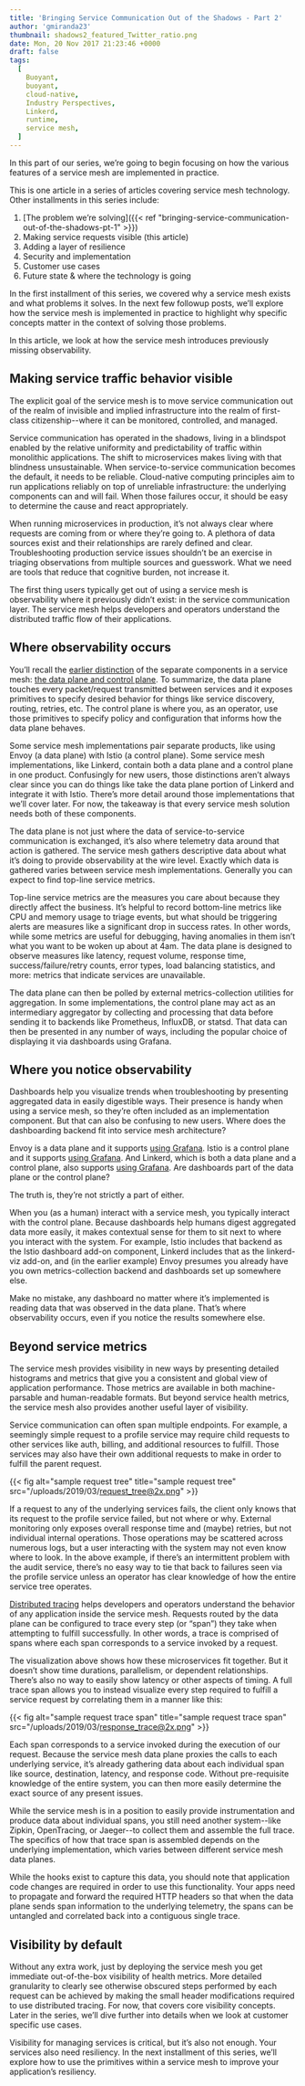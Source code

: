 ```yaml
---
title: 'Bringing Service Communication Out of the Shadows - Part 2'
author: 'gmiranda23'
thumbnail: shadows2_featured_Twitter_ratio.png
date: Mon, 20 Nov 2017 21:23:46 +0000
draft: false
tags:
  [
    Buoyant,
    buoyant,
    cloud-native,
    Industry Perspectives,
    Linkerd,
    runtime,
    service mesh,
  ]
---
```


In this part of our series, we’re going to begin focusing on how the various
features of a service mesh are implemented in practice.

This is one article in a series of articles covering service mesh technology.
Other installments in this series include:

1. [The problem we’re solving]({{< ref
   "bringing-service-communication-out-of-the-shadows-pt-1" >}})
2. Making service requests visible (this article)
3. Adding a layer of resilience
4. Security and implementation
5. Customer use cases
6. Future state & where the technology is going

In the first installment of this series, we covered why a service mesh exists
and what problems it solves. In the next few followup posts, we’ll explore how
the service mesh is implemented in practice to highlight why specific concepts
matter in the context of solving those problems.

In this article, we look at how the service mesh introduces previously missing
observability.

## Making service traffic behavior visible

The explicit goal of the service mesh is to move service communication out of
the realm of invisible and implied infrastructure into the realm of first-class
citizenship--where it can be monitored, controlled, and managed.

Service communication has operated in the shadows, living in a blindspot enabled
by the relative uniformity and predictability of traffic within monolithic
applications. The shift to microservices makes living with that blindness
unsustainable. When service-to-service communication becomes the default, it
needs to be reliable. Cloud-native computing principles aim to run applications
reliably on top of unreliable infrastructure: the underlying components can and
will fail. When those failures occur, it should be easy to determine the cause
and react appropriately.

When running microservices in production, it’s not always clear where requests
are coming from or where they’re going to. A plethora of data sources exist and
their relationships are rarely defined and clear. Troubleshooting production
service issues shouldn’t be an exercise in triaging observations from multiple
sources and guesswork. What we need are tools that reduce that cognitive burden,
not increase it.

The first thing users typically get out of using a service mesh is observability
where it previously didn’t exist: in the service communication layer. The
service mesh helps developers and operators understand the distributed traffic
flow of their applications.

## Where observability occurs

You’ll recall the [earlier
distinction](https://buoyant.io/2017/10/26/bringing-service-communication-out-of-the-shadows-pt-1/)
of the separate components in a service mesh: [the data plane and control
plane](https://medium.com/@mattklein123/service-mesh-data-plane-vs-control-plane-2774e720f7fc).
To summarize, the data plane touches every packet/request transmitted between
services and it exposes primitives to specify desired behavior for things like
service discovery, routing, retries, etc. The control plane is where you, as an
operator, use those primitives to specify policy and configuration that informs
how the data plane behaves.

Some service mesh implementations pair separate products, like using Envoy (a
data plane) with Istio (a control plane). Some service mesh implementations,
like Linkerd, contain both a data plane and a control plane in one product.
Confusingly for new users, those distinctions aren’t always clear since you can
do things like take the data plane portion of Linkerd and integrate it with
Istio. There’s more detail around
those implementations that we’ll cover later. For now, the takeaway is that
every service mesh solution needs both of these components.

The data plane is not just where the data of service-to-service communication is
exchanged, it’s also where telemetry data around that action is gathered. The
service mesh gathers descriptive data about what it’s doing to provide
observability at the wire level. Exactly which data is gathered varies between
service mesh implementations. Generally you can expect to find top-line service
metrics.

Top-line service metrics are the measures you care about because they directly
affect the business. It’s helpful to record bottom-line metrics like CPU and
memory usage to triage events, but what should be triggering alerts are measures
like a significant drop in success rates. In other words, while some metrics are
useful for debugging, having anomalies in them isn’t what you want to be woken
up about at 4am. The data plane is designed to observe measures like latency,
request volume, response time, success/failure/retry counts, error types, load
balancing statistics, and more: metrics that indicate services are unavailable.

The data plane can then be polled by external metrics-collection utilities for
aggregation. In some implementations, the control plane may act as an
intermediary aggregator by collecting and processing that data before sending it
to backends like Prometheus, InfluxDB, or statsd. That data can then be
presented in any number of ways, including the popular choice of displaying it
via dashboards using Grafana.

## Where you notice observability

Dashboards help you visualize trends when troubleshooting by presenting
aggregated data in easily digestible ways. Their presence is handy when using a
service mesh, so they’re often included as an implementation component. But that
can also be confusing to new users. Where does the dashboarding backend fit into
service mesh architecture?

Envoy is a data plane and it supports [using
Grafana](https://medium.com/@mattklein123/lyfts-envoy-dashboards-5c91738816b1).
Istio is a control plane and it supports [using
Grafana](https://istio.io/docs/tasks/telemetry/using-istio-dashboard.html). And
Linkerd, which is both a data plane and a control plane, also supports [using
Grafana](https://github.com/linkerd/linkerd-viz). Are dashboards part of the
data plane or the control plane?

The truth is, they’re not strictly a part of either.

When you (as a human) interact with a service mesh, you typically interact with
the control plane. Because dashboards help humans digest aggregated data more
easily, it makes contextual sense for them to sit next to where you interact
with the system. For example, Istio includes that backend as the Istio dashboard
add-on component, Linkerd includes that as the linkerd-viz add-on, and (in the
earlier example) Envoy presumes you already have you own metrics-collection
backend and dashboards set up somewhere else.

Make no mistake, any dashboard no matter where it’s implemented is reading data
that was observed in the data plane. That’s where observability occurs, even if
you notice the results somewhere else.

## Beyond service metrics

The service mesh provides visibility in new ways by presenting detailed
histograms and metrics that give you a consistent and global view of application
performance. Those metrics are available in both machine-parsable and
human-readable formats. But beyond service health metrics, the service mesh also
provides another useful layer of visibility.

Service communication can often span multiple endpoints. For example, a
seemingly simple request to a profile service may require child requests to
other services like auth, billing, and additional resources to fulfill. Those
services may also have their own additional requests to make in order to fulfill
the parent request.

{{< fig
  alt="sample request tree"
  title="sample request tree"
  src="/uploads/2019/03/request_tree@2x.png" >}}

If a request to any of the underlying services fails, the client only knows that
its request to the profile service failed, but not where or why. External
monitoring only exposes overall response time and (maybe) retries, but not
individual internal operations. Those operations may be scattered across
numerous logs, but a user interacting with the system may not even know where to
look. In the above example, if there’s an intermittent problem with the audit
service, there’s no easy way to tie that back to failures seen via the profile
service unless an operator has clear knowledge of how the entire service tree
operates.

[Distributed tracing](https://opentracing.io/docs/) helps developers and
operators understand the behavior of any application inside the service mesh.
Requests routed by the data plane can be configured to trace every step (or
“span”) they take when attempting to fulfill successfully. In other words, a
trace is comprised of spans where each span corresponds to a service invoked by
a request.

The visualization above shows how these microservices fit together. But it
doesn’t show time durations, parallelism, or dependent relationships. There’s
also no way to easily show latency or other aspects of timing. A full trace span
allows you to instead visualize every step required to fulfill a service request
by correlating them in a manner like this:

{{< fig
  alt="sample request trace span"
  title="sample request trace span"
  src="/uploads/2019/03/response_trace@2x.png" >}}

Each span corresponds to a service invoked during the execution of our request.
Because the service mesh data plane proxies the calls to each underlying
service, it’s already gathering data about each individual span like source,
destination, latency, and response code. Without pre-requisite knowledge of the
entire system, you can then more easily determine the exact source of any
present issues.

While the service mesh is in a position to easily provide instrumentation and
produce data about individual spans, you still need another system--like Zipkin,
OpenTracing, or Jaeger--to collect them and assemble the full trace. The
specifics of how that trace span is assembled depends on the underlying
implementation, which varies between different service mesh data planes.

While the hooks exist to capture this data, you should note that application
code changes are required in order to use this functionality. Your apps need to
propagate and forward the required HTTP headers so that when the data plane
sends span information to the underlying telemetry, the spans can be untangled
and correlated back into a contiguous single trace.

## Visibility by default

Without any extra work, just by deploying the service mesh you get immediate
out-of-the-box visibility of health metrics. More detailed granularity to
clearly see otherwise obscured steps performed by each request can be achieved
by making the small header modifications required to use distributed tracing.
For now, that covers core visibility concepts. Later in the series, we’ll dive
further into details when we look at customer specific use cases.

Visibility for managing services is critical, but it’s also not enough. Your
services also need resiliency. In the next installment of this series, we’ll
explore how to use the primitives within a service mesh to improve your
application’s resiliency.
